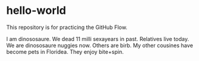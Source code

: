 # hello-world
This repository is for practicing the GitHub Flow.

I am dinososaure.  We dead 11 milli sexayears in past.  Relatives live today.  We are dinososaure nuggies now.  Others are birb. My other cousines have become pets in Floridea.  They enjoy bite+spin.  
